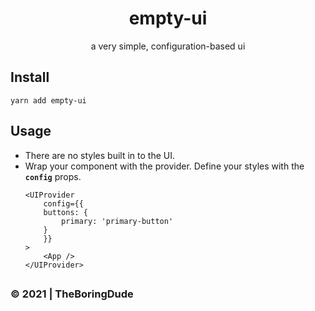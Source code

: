 <div align="center">
  <h1>empty-ui</h1>
  
  <p>a very simple, configuration-based ui</p>
</div>

## Install
```
yarn add empty-ui
```


## Usage
- There are no styles built in to the UI.
- Wrap your component with the provider. Define your styles with the **`config`** props.
    ```tsx
    <UIProvider
        config={{
        buttons: {
            primary: 'primary-button'
        }
        }}
    >
        <App />
    </UIProvider>
    ```


##
### &copy; 2021 | TheBoringDude